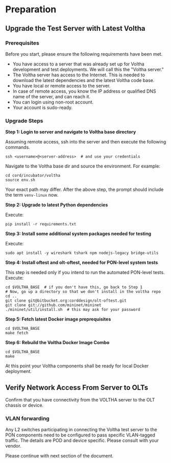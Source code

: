# Preparation

## Upgrade the Test Server with Latest Voltha

### Prerequisites

Before you start, please ensure the following requirements have been met.

* You have access to a server that was already set up for Voltha development
 and test deployments. We will call this the "Voltha server."
* The Voltha server has access to the Internet. This is needed to download the
latest dependencies and the latest Voltha code base.
* You have local or remote access to the server. 
* In case of remote access, you know the IP address or qualified DNS name of 
 the server, and can reach it.
* You can login using non-root account.
* Your account is sudo-ready.

### Upgrade Steps

**Step 1: Login to server and navigate to Voltha base directory**

Assuming remote access, ssh into the server and then execute the following commands.

```
ssh <username>@<server-address>  # and use your credentials
```

Navigate to the Voltha base dir and source the environment. For example:

```
cd cord/incubator/voltha
source env.sh
```

Your exact path may differ. After the above step, the prompt should include
 the term ```venv-linux``` now.
 
**Step 2: Upgrade to latest Python dependencies**

Execute:

```
pip install -r requirements.txt
```

**Step 3: Install some additional system packages needed for testing**

Execute:

```
sudo apt install -y wireshark tshark npm nodejs-legacy bridge-utils
```

**Step 4: Install oftest and olt-oftest, needed for PON-level system tests**

This step is needed only if you intend to run the automated PON-level
tests. Execute:

```
cd $VOLTHA_BASE  # if you don't have this, go back to Step 1
# Now, go up a directory so that we don't install in the voltha repo
cd .. 
git clone git@bitbucket.org:corddesign/olt-oftest.git
git clone git://github.com/mininet/mininet
./mininet/util/install.sh  # this may ask for your password
```

**Step 5: Fetch latest Docker image preprequisites**

```
cd $VOLTHA_BASE
make fetch
```

**Step 6: Rebuild the Voltha Docker Image Combo**
 
```
cd $VOLTHA_BASE
make
```

At this point your Voltha components shall be ready for local Docker
deployment.


## Verify Network Access From Server to OLTs

Confirm that you have connectivity from the VOLTHA server to the OLT chassis or device.

### VLAN forwarding

Any L2 switches participating in connecting the Voltha test server to the PON
components need to be configured to pass specific VLAN-tagged traffic. The 
details are POD and device specific. Please consult with your vendor.

Please continue with next section of the document.
